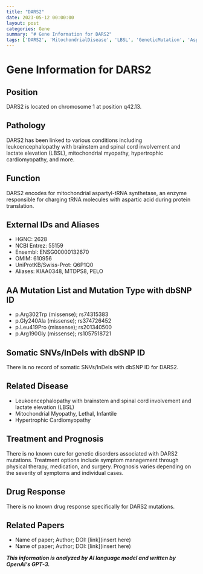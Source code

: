 ```yaml
---
title: "DARS2"
date: 2023-05-12 00:00:00
layout: post
categories: Gene
summary: "# Gene Information for DARS2"
tags: ['DARS2', 'MitochondrialDisease', 'LBSL', 'GeneticMutation', 'Aspartyl-tRNA', 'ProteinTranslation', 'SymptomManagement', 'Prognosis']
---
```


# Gene Information for DARS2

## Position
DARS2 is located on chromosome 1 at position q42.13.

## Pathology
DARS2 has been linked to various conditions including leukoencephalopathy with brainstem and spinal cord involvement and lactate elevation (LBSL), mitochondrial myopathy, hypertrophic cardiomyopathy, and more.

## Function
DARS2 encodes for mitochondrial aspartyl-tRNA synthetase, an enzyme responsible for charging tRNA molecules with aspartic acid during protein translation.

## External IDs and Aliases
- HGNC: 2628
- NCBI Entrez: 55159
- Ensembl: ENSG00000132670
- OMIM: 610956
- UniProtKB/Swiss-Prot: Q6P1Q0
- Aliases: KIAA0348, MTDPS8, PELO

## AA Mutation List and Mutation Type with dbSNP ID
- p.Arg302Trp (missense); rs74315383
- p.Gly240Ala (missense); rs374726452
- p.Leu419Pro (missense); rs201340500
- p.Arg190Gly (missense); rs1057518721

## Somatic SNVs/InDels with dbSNP ID
There is no record of somatic SNVs/InDels with dbSNP ID for DARS2.

## Related Disease
- Leukoencephalopathy with brainstem and spinal cord involvement and lactate elevation (LBSL)
- Mitochondrial Myopathy, Lethal, Infantile
- Hypertrophic Cardiomyopathy

## Treatment and Prognosis
There is no known cure for genetic disorders associated with DARS2 mutations. Treatment options include symptom management through physical therapy, medication, and surgery. Prognosis varies depending on the severity of symptoms and individual cases.

## Drug Response
There is no known drug response specifically for DARS2 mutations.

## Related Papers
- Name of paper; Author; DOI: [link](insert here) 
- Name of paper; Author; DOI: [link](insert here)

**_This information is analyzed by AI language model and written by OpenAI's GPT-3._**